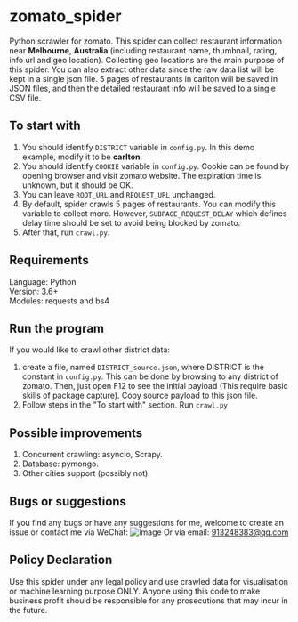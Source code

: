 # zomato_spider
Python scrawler for zomato. This spider can collect restaurant information near **Melbourne**, **Australia** (including restaurant name, thumbnail, rating, info url and geo location). Collecting geo locations are the main purpose of this spider. You can also extract other data since the raw data list will be kept in a single json file. 5 pages of restaurants in carlton will be saved in JSON files, and then the detailed restaurant info will be saved to a single CSV file.

## To start with
1. You should identify `DISTRICT` variable in `config.py`. In this demo example, modify it to be **carlton**.
2. You should identify `COOKIE` variable in `config.py`. Cookie can be found by opening browser and visit zomato website. The expiration time is unknown, but it should be OK.
3. You can leave `ROOT_URL` and `REQUEST_URL` unchanged.
4. By default, spider crawls 5 pages of restaurants. You can modify this variable to collect more. However, `SUBPAGE_REQUEST_DELAY` which defines delay time should be set to avoid being blocked by zomato.
5. After that, run `crawl.py`.

## Requirements
Language: Python \
Version: 3.6+ \
Modules: requests and bs4

## Run the program
If you would like to crawl other district data:
1. create a file, named `DISTRICT_source.json`, where DISTRICT is the constant in `config.py`. This can be done by browsing to any district of zomato. Then, just open F12 to see the initial payload (This require basic skills of package capture). Copy source payload to this json file.
2. Follow steps in the "To start with" section. Run `crawl.py`

## Possible improvements
1. Concurrent crawling: asyncio, Scrapy.
2. Database: pymongo.
3. Other cities support (possibly not).

## Bugs or suggestions
If you find any bugs or have any suggestions for me, welcome to create an issue or contact me via WeChat: 
![image](https://user-images.githubusercontent.com/58167095/196018421-f8c0d2cf-6c83-4cc1-8c1a-6bc4e49af965.png)
Or via email: 913248383@qq.com

## Policy Declaration
Use this spider under any legal policy and use crawled data for visualisation or machine learning purpose ONLY. Anyone using this code to make business profit should be responsible for any prosecutions that may incur in the future.

